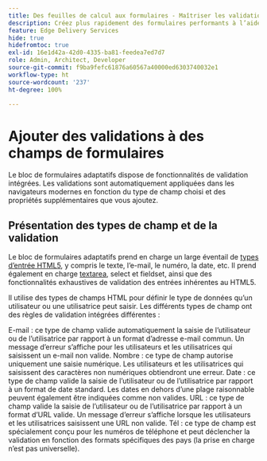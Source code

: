 ```yaml
---
title: Des feuilles de calcul aux formulaires - Maîtriser les validations des champs de bloc de formulaires adaptatifs
description: Créez plus rapidement des formulaires performants à l’aide de feuilles de calcul et de champs du bloc de formulaires adaptatifs. Ce guide vous permet de créer des validations personnalisées pour les champs de bloc de formulaires EDS.
feature: Edge Delivery Services
hide: true
hidefromtoc: true
exl-id: 16e1d42a-42d0-4335-ba81-feedea7ed7d7
role: Admin, Architect, Developer
source-git-commit: f9ba9fefc61876a60567a40000ed6303740032e1
workflow-type: ht
source-wordcount: '237'
ht-degree: 100%

---
```


# Ajouter des validations à des champs de formulaires

Le bloc de formulaires adaptatifs dispose de fonctionnalités de validation intégrées. Les validations sont automatiquement appliquées dans les navigateurs modernes en fonction du type de champ choisi et des propriétés supplémentaires que vous ajoutez.

## Présentation des types de champ et de la validation

Le bloc de formulaires adaptatifs prend en charge un large éventail de [types d’entrée HTML5](https://developer.mozilla.org/fr-fr/docs/Web/HTML/Element/input#input_types), y compris le texte, l’e-mail, le numéro, la date, etc. Il prend également en charge [textarea](https://developer.mozilla.org/fr-fr/docs/Web/HTML/Element/textarea), select et fieldset, ainsi que des fonctionnalités exhaustives de validation des entrées inhérentes au HTML5.

Il utilise des types de champs HTML pour définir le type de données qu’un utilisateur ou une utilisatrice peut saisir. Les différents types de champ ont des règles de validation intégrées différentes :

E-mail : ce type de champ valide automatiquement la saisie de l’utilisateur ou de l’utilisatrice par rapport à un format d’adresse e-mail commun. Un message d’erreur s’affiche pour les utilisateurs et les utilisatrices qui saisissent un e-mail non valide.
Nombre : ce type de champ autorise uniquement une saisie numérique. Les utilisateurs et les utilisatrices qui saisissent des caractères non numériques obtiendront une erreur.
Date : ce type de champ valide la saisie de l’utilisateur ou de l’utilisatrice par rapport à un format de date standard. Les dates en dehors d’une plage raisonnable peuvent également être indiquées comme non valides.
URL : ce type de champ valide la saisie de l’utilisateur ou de l’utilisatrice par rapport à un format d’URL valide. Un message d’erreur s’affiche lorsque les utilisateurs et les utilisatrices saisissent une URL non valide.
Tél : ce type de champ est spécialement conçu pour les numéros de téléphone et peut déclencher la validation en fonction des formats spécifiques des pays (la prise en charge n’est pas universelle).



